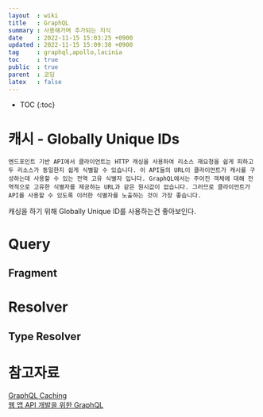 ```yaml
---
layout  : wiki
title   : GraphQL
summary : 사용해가며 추가되는 지식
date    : 2022-11-15 15:03:25 +0900
updated : 2022-11-15 15:09:38 +0900
tag     : graphql,apollo,lacinia
toc     : true
public  : true
parent  : 코딩
latex   : false
---
```

* TOC
{:toc}

# 캐시 - Globally Unique IDs
```
엔드포인트 기반 API에서 클라이언트는 HTTP 캐싱을 사용하여 리소스 재요청을 쉽게 피하고 두 리소스가 동일한지 쉽게 식별할 수 있습니다. 이 API들의 URL이 클라이언트가 캐시를 구성하는데 사용할 수 있는 전역 고유 식별자 입니다. GraphQL에서는 주어진 객체에 대해 전역적으로 고유한 식별자를 제공하는 URL과 같은 원시값이 없습니다. 그러므로 클라이언트가 API를 사용할 수 있도록 이러한 식별자를 노출하는 것이 가장 좋습니다.
```
캐싱을 하기 위해 Globally Unique ID를 사용하는건 좋아보인다. 

# Query
## Fragment
# Resolver
## Type Resolver

# 참고자료
[GraphQL Caching](https://graphql-kr.github.io/learn/caching/) \
[웹 앱 API 개발을 위한 GraphQL](http://www.yes24.com/Product/Goods/81537382)

